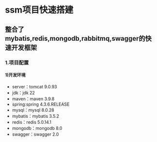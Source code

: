 # ssm项目快速搭建 #
## 整合了mybatis,redis,mongodb,rabbitmq,swagger的快速开发框架 ##
### 1.项目配置 ###
#### 1)开发环境 ####
* server：tomcat 9.0.93
* jdk：jdk 22
* maven：maven 3.9.8
* spring:spring 4.3.6.RELEASE
* mysql：mysql 8.0.28
* mybatis：mybatis 3.5.2
* redis：redis 5.0.14.1
* mongodb：mongodb 8.0
* swagger：swagger 2.0

